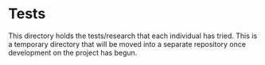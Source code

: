 # Tests

This directory holds the tests/research that each individual has tried. This is a temporary directory that will be moved into a separate repository once development on the project has begun.